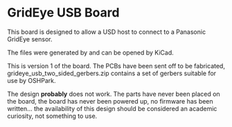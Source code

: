 GridEye USB Board
=================

This board is designed to allow a USD host to connect to a Panasonic GridEye sensor.

The files were generated by and can be opened by KiCad.

This is version 1 of the board. The PCBs have been sent off to be fabricated, grideye_usb_two_sided_gerbers.zip contains a set of gerbers suitable for use by OSHPark.

The design **probably** does not work. The parts have never been placed on the board, the board has never been powered up, no firmware has been written... the availability of this design should be considered an academic curiosity, not something to use.
